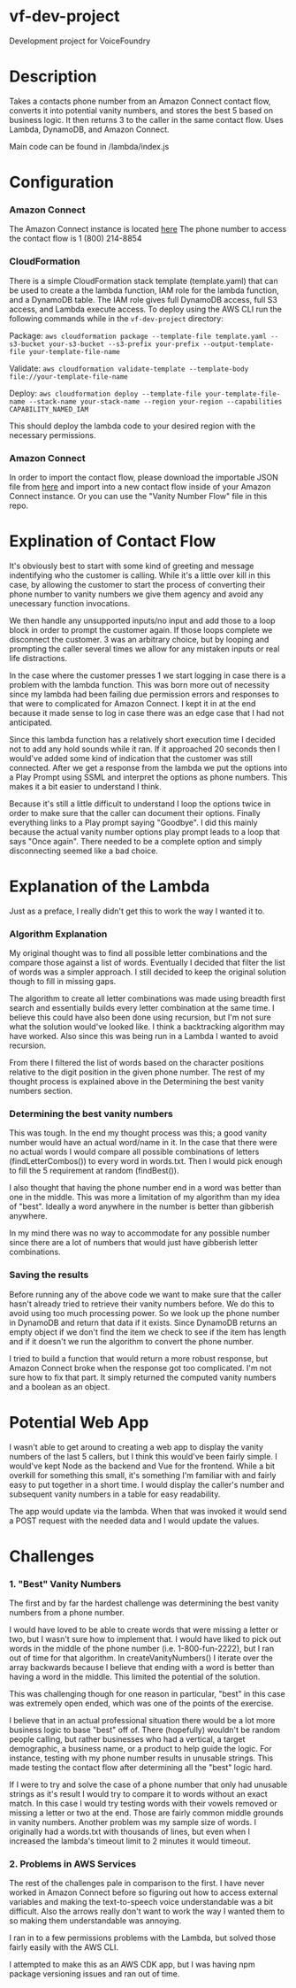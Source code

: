 # vf-dev-project
Development project for VoiceFoundry

# Description
Takes a contacts phone number from an Amazon Connect contact flow, converts it into potential vanity numbers, and stores the best 5 based on business logic. It then returns 3 to the caller in the same contact flow. Uses Lambda, DynamoDB, and Amazon Connect.

Main code can be found in /lambda/index.js

# Configuration
### Amazon Connect
The Amazon Connect instance is located [here](https://voicefoundry-test-jack.my.connect.aws)
The phone number to access the contact flow is 1 (800) 214-8854

### CloudFormation
There is a simple CloudFormation stack template (template.yaml) that can be used to create a the lambda function, IAM role for the lambda function, and a DynamoDB table. The IAM role gives full DynamoDB access, full S3 access, and Lambda execute access. To deploy using the AWS CLI run the following commands while in the ```vf-dev-project``` directory:

Package: ```aws cloudformation package --template-file template.yaml --s3-bucket your-s3-bucket --s3-prefix your-prefix --output-template-file your-template-file-name```

Validate: ```aws cloudformation validate-template --template-body file://your-template-file-name```

Deploy: ```aws cloudformation deploy --template-file your-template-file-name --stack-name your-stack-name --region your-region --capabilities CAPABILITY_NAMED_IAM```

This should deploy the lambda code to your desired region with the necessary permissions.
### Amazon Connect
In order to import the contact flow, please download the importable JSON file from [here](https://vf-dev-project-lambda.s3.us-west-2.amazonaws.com/Vanity+Number+Flow) and import into a new contact flow inside of your Amazon Connect instance. Or you can use the "Vanity Number Flow" file in this repo.

# Explination of Contact Flow
It's obviously best to start with some kind of greeting and message indentifying who the customer is calling. While it's a little over kill in this case, by allowing the customer to start the process of converting their phone number to vanity numbers we give them agency and avoid any unecessary function invocations. 

We then handle any unsupported inputs/no input and add those to a loop block in order to prompt the customer again. If those loops complete we disconnect the customer. 3 was an arbitrary choice, but by looping and prompting the caller several times we allow for any mistaken inputs or real life distractions. 

In the case where the customer presses 1 we start logging in case there is a problem with the lambda function. This was born more out of necessity since my lambda had been failing due permission errors and responses to that were to complicated for Amazon Connect. I kept it in at the end because it made sense to log in case there was an edge case that I had not anticipated.

Since this lambda function has a relatively short execution time I decided not to add any hold sounds while it ran. If it approached 20 seconds then I would've added some kind of indication that the customer was still connected. After we get a response from the lambda we put the options into a Play Prompt using SSML and interpret the options as phone numbers. This makes it a bit easier to understand I think.

Because it's still a little difficult to understand I loop the options twice in order to make sure that the caller can document their options. Finally everything links to a Play prompt saying "Goodbye". I did this mainly because the actual vanity number options play prompt leads to a loop that says "Once again". There needed to be a complete option and simply disconnecting seemed like a bad choice.

# Explanation of the Lambda
Just as a preface, I really didn't get this to work the way I wanted it to.

### Algorithm Explanation
My original thought was to find all possible letter combinations and the compare those against a list of words. Eventually I decided that filter the list of words was a simpler approach. I still decided to keep the original solution though to fill in missing gaps.

The algorithm to create all letter combinations was made using breadth first search and essentially builds every letter combination at the same time. I believe this could have also been done using recursion, but I'm not sure what the solution would've looked like. I think a backtracking algorithm may have worked. Also since this was being run in a Lambda I wanted to avoid recursion.

From there I filtered the list of words based on the character positions relative to the digit position in the given phone number. The rest of my thought process is explained above in the Determining the best vanity numbers section.

### Determining the best vanity numbers
This was tough. In the end my thought process was this; a good vanity number would have an actual word/name in it. In the case that there were no actual words I would compare all possible combinations of letters (findLetterCombos()) to every word in words.txt. Then I would pick enough to fill the 5 requirement at random (findBest()).

I also thought that having the phone number end in a word was better than one in the middle. This was more a limitation of my algorithm than my idea of "best". Ideally a word anywhere in the number is better than gibberish anywhere.

In my mind there was no way to accommodate for any possible number since there are a lot of numbers that would just have gibberish letter combinations.


### Saving the results
Before running any of the above code we want to make sure that the caller hasn't already tried to retrieve their vanity numbers before. We do this to avoid using too much processing power. So we look up the phone number in DynamoDB and return that data if it exists. Since DynamoDB returns an empty object if we don't find the item we check to see if the item has length and if it doesn't we run the algorithm to convert the phone number. 

I tried to build a function that would return a more robust response, but Amazon Connect broke when the response got too complicated. I'm not sure how to fix that part. It simply returned the computed vanity numbers and a boolean as an object. 

# Potential Web App
I wasn't able to get around to creating a web app to display the vanity numbers of the last 5 callers, but I think this would've been fairly simple. I would've kept Node as the backend and Vue for the frontend. While a bit overkill for something this small, it's something I'm familiar with and fairly easy to put together in a short time. I would display the caller's number and subsequent vanity numbers in a table for easy readability.

The app would update via the lambda. When that was invoked it would send a POST request with the needed data and I would update the values.
# Challenges

### 1. "Best" Vanity Numbers
The first and by far the hardest challenge was determining the best vanity numbers from a phone number. 

I would have loved to be able to create words that were missing a letter or two, but I wasn't sure how to implement that. I would have liked to pick out words in the middle of the phone number (i.e. 1-800-fun-2222), but I ran out of time for that algorithm. In createVanityNumbers() I iterate over the array backwards because I believe that ending with a word is better than having a word in the middle. This limited the potential of the solution.

This was challenging though for one reason in particular, "best" in this case was extremely open ended, which was one of the points of the exercise. 

I believe that in an actual professional situation there would be a lot more business logic to base "best" off of. There (hopefully) wouldn't be random people calling, but rather businesses who had a vertical, a target demographic, a business name, or a product to help guide the logic. For instance, testing with my phone number results in unusable strings. This made testing the contact flow after determining all the "best" logic hard.

If I were to try and solve the case of a phone number that only had unusable strings as it's result I would try to compare it to words without an exact match. In this case I would try testing words with their vowels removed or missing a letter or two at the end. Those are fairly common middle grounds in vanity numbers. Another problem was my sample size of words. I originally had a words.txt with thousands of lines, but even when I increased the lambda's timeout limit to 2 minutes it would timeout.

### 2. Problems in AWS Services
The rest of the challenges pale in comparison to the first. I have never worked in Amazon Connect before so figuring out how to access external variables and making the text-to-speech voice understandable was a bit difficult. Also the arrows really don't want to work the way I wanted them to so making them understandable was annoying.

I ran in to a few permissions problems with the Lambda, but solved those fairly easily with the AWS CLI.

I attempted to make this as an AWS CDK app, but I was having npm package versioning issues and ran out of time.
